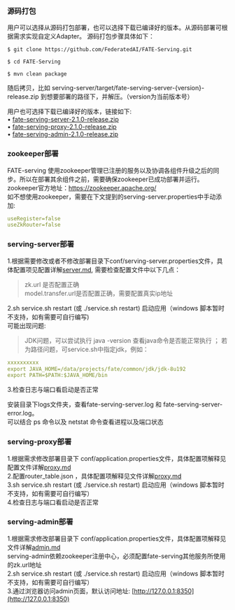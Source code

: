 ### 源码打包  
用户可以选择从源码打包部署，也可以选择下载已编译好的版本。从源码部署可根据需求实现自定义Adapter。
源码打包步骤具体如下：
<div class="termy">

```console
$ git clone https://github.com/FederatedAI/FATE-Serving.git

$ cd FATE-Serving

$ mvn clean package

```
</div>
随后拷贝，比如 serving-server/target/fate-serving-server-{version}-release.zip 到想要部署的路径下，并解压。（version为当前版本号）

用户也可选择下载已编译好的版本，链接如下:   
•	[fate-serving-server-2.1.0-release.zip](https://webank-ai-1251170195.cos.ap-guangzhou.myqcloud.com/fate-serving-server-2.1.0-release.zip)  
•	[fate-serving-proxy-2.1.0-release.zip](https://webank-ai-1251170195.cos.ap-guangzhou.myqcloud.com/fate-serving-proxy-2.1.0-release.zip)    
•	[fate-serving-admin-2.1.0-release.zip](https://webank-ai-1251170195.cos.ap-guangzhou.myqcloud.com/fate-serving-admin-2.1.0-release.zip)  


### zookeeper部署

FATE-serving 使用zookeeper管理已注册的服务以及协调各组件升级之后的同步。所以在部署其余组件之前，需要确保zookeeper已成功部署并运行。 
zookeeper官方地址：https://zookeeper.apache.org/  
如不想使用zookeeper，需要在下文提到的serving-server.properties中手动添加:   
```yaml
useRegister=false
useZkRouter=false
```

### serving-server部署

1.根据需要修改或者不修改部署目录下conf/serving-server.properties文件，具体配置项见配置详解[server.md](../config/server.md),
需要检查配置文件中以下几点：  
>zk.url 是否配置正确   
model.transfer.url是否配置正确，需要配置真实ip地址  

2.sh service.sh restart (或 ./service.sh restart) 启动应用（windows 脚本暂时不支持，如有需要可自行编写)  
可能出现问题:  
>JDK问题，可以尝试执行 java -version 查看java命令是否能正常执行 ；
>若为路径问题，可service.sh中指定jdk，例如：
```yaml
xxxxxxxxxx
export JAVA_HOME=/data/projects/fate/common/jdk/jdk-8u192
export PATH=$PATH:$JAVA_HOME/bin
```

3.检查日志与端口看启动是否正常  

安装目录下logs文件夹，查看fate-serving-server.log 和 fate-serving-server-error.log。  
可以结合 ps 命令以及 netstat 命令查看进程以及端口状态  

### serving-proxy部署  
1.根据需求修改部署目录下 conf/application.properties文件，具体配置项解释见配置文件详解[proxy.md](../config/proxy.md)   
2.配置router_table.json ，具体配置项解释见文件详解[proxy.md](../config/proxy.md)    
3.sh service.sh restart (或 ./service.sh restart) 启动应用（windows 脚本暂时不支持，如有需要可自行编写）  
4.检查日志与端口看启动是否正常  

### serving-admin部署  
1.根据需求修改部署目录下 conf/application.properties文件，具体配置项解释见文件详解[admin.md](../config/admin.md)  
serving-admin依赖zookeeper注册中心，必须配置fate-serving其他服务所使用的zk.url地址  
2.sh service.sh restart (或 ./service.sh restart) 启动应用（windows 脚本暂时不支持，如有需要可自行编写）  
3.通过浏览器访问admin页面，默认访问地址: [http://127.0.0.1:8350](http://127.0.0.1:8350) 
